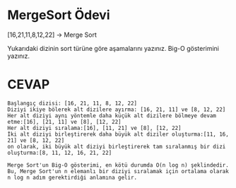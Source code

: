 # MergeSort Ödevi

[16,21,11,8,12,22] -> Merge Sort

Yukarıdaki dizinin sort türüne göre aşamalarını yazınız.
Big-O gösterimini yazınız.

# CEVAP
```
Başlangıç dizisi: [16, 21, 11, 8, 12, 22]
Diziyi ikiye bölerek alt dizilere ayırma: [16, 21, 11] ve [8, 12, 22]
Her alt diziyi aynı yöntemle daha küçük alt dizilere bölmeye devam etme:[16], [21, 11] ve [8], [12, 22]
Her alt diziyi sıralama:[16], [11, 21] ve [8], [12, 22]
İki alt diziyi birleştirerek daha büyük alt diziler oluşturma:[11, 16, 21] ve [8, 12, 22]
on olarak, iki büyük alt diziyi birleştirerek tam sıralanmış bir dizi oluşturma:[8, 11, 12, 16, 21, 22]

Merge Sort'un Big-O gösterimi, en kötü durumda O(n log n) şeklindedir. Bu, Merge Sort'un n elemanlı bir diziyi sıralamak için ortalama olarak n log n adım gerektirdiği anlamına gelir.
```